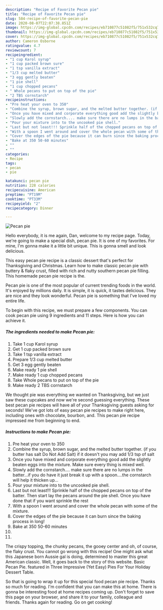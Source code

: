 ```yaml
---
description: "Recipe of Favorite Pecan pie"
title: "Recipe of Favorite Pecan pie"
slug: 584-recipe-of-favorite-pecan-pie
date: 2020-08-07T22:07:38.851Z
image: https://img-global.cpcdn.com/recipes/eb710877c51082f5/751x532cq70/pecan-pie-recipe-main-photo.jpg
thumbnail: https://img-global.cpcdn.com/recipes/eb710877c51082f5/751x532cq70/pecan-pie-recipe-main-photo.jpg
cover: https://img-global.cpcdn.com/recipes/eb710877c51082f5/751x532cq70/pecan-pie-recipe-main-photo.jpg
author: Cameron Osborne
ratingvalue: 4.7
reviewcount: 7
recipeingredient:
- "1 cup Karol syrup"
- "1 cup packed brown sure"
- "1 tsp vanilla extract"
- "1/3 cup melted butter"
- "3 egg gently beaten"
- "1 pie shell"
- "1 cup chopped pecans"
- " Whole pecans to put on top of the pie"
- "2 TBS cornstarch"
recipeinstructions:
- "Pre heat your oven to 350"
- "Combine the syrup, brown sugar, and the melted butter together. (if you butter has salt Do Not Add Salt) if it doesn&#39;t you may add 1/3 tsp of salt"
- "Once you have mixed and corporate everything good add the slightly beaten eggs into the mixture. Make sure every thing is mixed well."
- "Slowly add the cornstarch.... make sure there are no lumps in the batter...if you do have it just break it up with a spoon....the cornstarch will help it thicken up..."
- "Pour your mixture into to the uncooked pie shell."
- "Last but not least!!! Sprinkle half of the chopped pecans on top of the batter. Then start lay the pecans around the pie shell. Once you have done that if you want sprinkle the rest"
- "With a spoon I went around and cover the whole pecan with some of the mixture."
- "Cover the edges of the pie because it can burn since the baking process in long!"
- "Bake at 350 50-60 minutes"
- ""
- ""
categories:
- Recipe
tags:
- pecan
- pie

katakunci: pecan pie 
nutrition: 228 calories
recipecuisine: American
preptime: "PT19M"
cooktime: "PT33M"
recipeyield: "2"
recipecategory: Dinner

---
```



![Pecan pie](https://img-global.cpcdn.com/recipes/eb710877c51082f5/751x532cq70/pecan-pie-recipe-main-photo.jpg)

Hello everybody, it is me again, Dan, welcome to my recipe page. Today, we're going to make a special dish, pecan pie. It is one of my favorites. For mine, I'm gonna make it a little bit unique. This is gonna smell and look delicious.

This easy pecan pie recipe is a classic dessert that&#39;s perfect for Thanksgiving and Christmas. Learn how to make classic pecan pie with buttery &amp; flaky crust, filled with rich and nutty southern pecan pie filling. This homemade pecan pie recipe is the.

Pecan pie is one of the most popular of current trending foods in the world. It's enjoyed by millions daily. It is simple, it is quick, it tastes delicious. They are nice and they look wonderful. Pecan pie is something that I've loved my entire life.


To begin with this recipe, we must prepare a few components. You can cook pecan pie using 9 ingredients and 11 steps. Here is how you can achieve it.

<!--inarticleads1-->

##### The ingredients needed to make Pecan pie:

1. Take 1 cup Karol syrup
1. Get 1 cup packed brown sure
1. Take 1 tsp vanilla extract
1. Prepare 1/3 cup melted butter
1. Get 3 egg gently beaten
1. Make ready 1 pie shell
1. Make ready 1 cup chopped pecans
1. Take  Whole pecans to put on top of the pie
1. Make ready 2 TBS cornstarch


We thought pie was everything we wanted on Thanksgiving, but we just saw these cupcakes and now we&#39;re second guessing everything. These best pecan pie recipes will have all of your Thanksgiving guests asking for seconds! We&#39;ve got lots of easy pecan pie recipes to make right here, including ones with chocolate, bourbon, and. This pecan pie recipe impressed me from beginning to end. 

<!--inarticleads2-->

##### Instructions to make Pecan pie:

1. Pre heat your oven to 350
1. Combine the syrup, brown sugar, and the melted butter together. (if you butter has salt Do Not Add Salt) if it doesn&#39;t you may add 1/3 tsp of salt
1. Once you have mixed and corporate everything good add the slightly beaten eggs into the mixture. Make sure every thing is mixed well.
1. Slowly add the cornstarch.... make sure there are no lumps in the batter...if you do have it just break it up with a spoon....the cornstarch will help it thicken up...
1. Pour your mixture into to the uncooked pie shell.
1. Last but not least!!! Sprinkle half of the chopped pecans on top of the batter. Then start lay the pecans around the pie shell. Once you have done that if you want sprinkle the rest
1. With a spoon I went around and cover the whole pecan with some of the mixture.
1. Cover the edges of the pie because it can burn since the baking process in long!
1. Bake at 350 50-60 minutes
1. 
1. 


The crispy topping, the chunky pecans, the gooey center and oh, of course, the flaky crust. You cannot go wrong with this recipe! One might ask what this Japanese born Aussie gal is doing, determined to master this great American classic. Well, it goes back to the story of this website. Basic Pecan Pie. featured in Three Impressive (Yet Easy) Pies For Your Holiday Dessert Table. 

So that is going to wrap it up for this special food pecan pie recipe. Thanks so much for reading. I'm confident that you can make this at home. There is gonna be interesting food at home recipes coming up. Don't forget to save this page on your browser, and share it to your family, colleague and friends. Thanks again for reading. Go on get cooking!
